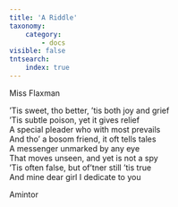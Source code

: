 ```yaml
---
title: 'A Riddle'
taxonomy:
    category:
        - docs
visible: false
tntsearch:
    index: true
---
```


<div class="author">Miss Flaxman</div>

’Tis sweet, tho better, ’tis both joy and grief  
’Tis subtle poison, yet it gives relief  
A special pleader who with most prevails  
And tho’ a bosom friend, it oft tells tales  
A messenger unmarked by any eye  
That moves unseen, and yet is not a spy  
’Tis often false, but of’tner still ’tis true  
And mine dear girl I dedicate to you

Amintor